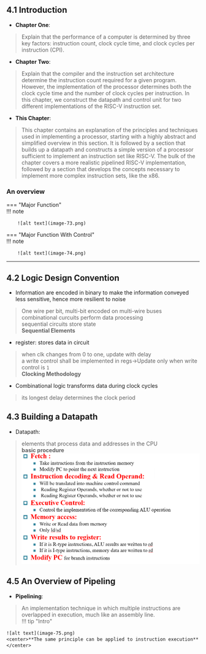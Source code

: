 
## 4.1 Introduction  
* **Chapter One**:  
> Explain that the performance of a computer is determined by three key factors: instruction count, clock cycle time, and clock cycles per instruction (CPI).  
* **Chapter Two**:  
> Explain that the compiler and the instruction set architecture determine the instruction count required for a given program. However, the implementation of the processor determines both the clock cycle time and the number of clock cycles per instruction. In this chapter, we construct the datapath and control unit for two different implementations of the RISC-V instruction set.  
* **This Chapter**:  
> This chapter contains an explanation of the principles and techniques used in implementing a processor, starting with a highly abstract and simplified overview in this section. It is followed by a section that builds up a datapath and constructs a simple version of a processor sufficient to implement an instruction set like RISC-V. The bulk of the chapter covers a more realistic pipelined RISC-V implementation, followed by a section that develops the concepts necessary to implement more complex instruction sets, like the x86.  
### An overview  
=== "Major Function"  
    !!! note  

        ![alt text](image-73.png)  

=== "Major Function With Control"  
    !!! note  

        ![alt text](image-74.png)  

----------------------------------------------  





## 4.2 Logic Design Convention  
* Information are encoded in binary to make the information conveyed less sensitive, hence more resilient to noise  
> One wire per bit, multi-bit encoded on multi-wire buses  
> combinational curcuits perform data processing  
> sequential circuits store state  
**Sequential Elements**  
* register: stores data in circuit  
> when clk changes from 0 to one, update with delay  
> a write control shall be implemented in regs->Update only when write control is `1`  
**Clocking Methodology**  
* Combinational logic transforms data during clock cycles  
> its longest delay determines the clock period   
## 4.3 Building a Datapath  
* Datapath:  
> elements that process data and addresses in the CPU  
**basic procedure**  
![alt text](image-66.png)  



## 4.5 An Overview of Pipeling  
* **Pipelining**:  
> An implementation technique in which multiple instructions are overlapped in execution, much like an assembly line.  
!!! tip "Intro"  

    ![alt text](image-75.png)  
    <center>**The same principle can be applied to instruction execution**</center>  














































































































































































































































